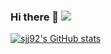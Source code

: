 ### Hi there 👋 <img src="https://img.shields.io/badge/Python-14354C?style=for-the-badge&logo=python&logoColor=white" />

[![sjj92's GitHub stats](https://github-readme-stats.vercel.app/api?username=sjj92&count_private=true&theme=react)](https://github.com/anuraghazra/github-readme-stats)



<!--
**sjj92/sjj92** is a ✨ _special_ ✨ repository because its `README.md` (this file) appears on your GitHub profile.

Here are some ideas to get you started:

- 🔭 I’m currently working on ...
- 🌱 I’m currently learning ...
- 👯 I’m looking to collaborate on ...
- 🤔 I’m looking for help with ...
- 💬 Ask me about ...
- 📫 How to reach me: ...
- 😄 Pronouns: ...
- ⚡ Fun fact: ...
-->
